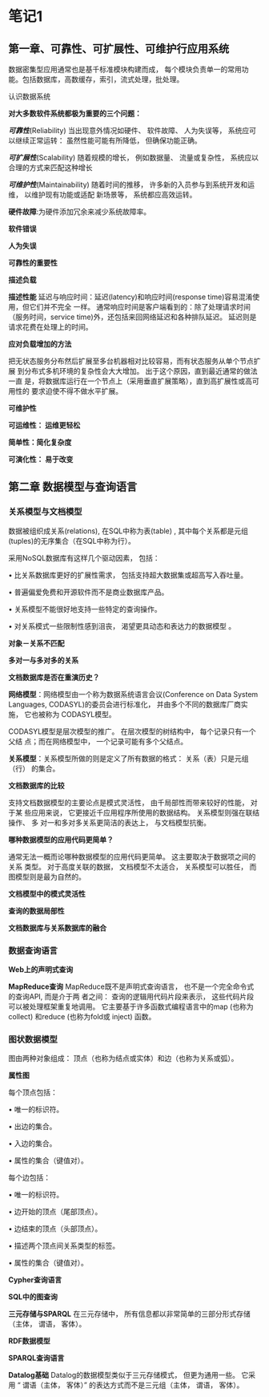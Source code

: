 # 笔记1

## 第一章、可靠性、可扩展性、可维护行应用系统

数据密集型应用通常也是基千标准模块构建而成， 每个模块负责单一的常用功能。包括数据库，高数缓存，索引，流式处理，批处理。

认识数据系统

**对大多数软件系统都极为重要的三个问题：**

***可靠性***(Reliability) 当出现意外情况如硬件、 软件故障、 人为失误等， 系统应可以继续正常运转： 虽然性能可能有所降低， 但确保功能正确。 

***可扩展性***(Scalability) 随着规模的增长， 例如数据量、 流量或复杂性， 系统应以合理的方式来匹配这种增长

***可维护性***(Maintainability) 随着时间的推移， 许多新的入员参与到系统开发和运维， 以维护现有功能或适配 新场景等， 系统都应高效运转。

**硬件故障**:为硬件添加冗余来减少系统故障率。

**软件错误**  

**人为失误**

**可靠性的重要性**

**描述负载**

**描述性能**   延迟与响应时间：延迟(latency)和响应时间(response time)容易混淆使用，但它们并不完全 一样。 通常响应时间是客户端看到的：除了处理请求时间（服务时间，service time)外，还包括来回网络延迟和各种排队延迟。 延迟则是请求花费在处理上的时间。

**应对负载增加的方法**

把无状态服务分布然后扩展至多台机器相对比较容易，而有状态服务从单个节点扩展 到分布式多机环境的复杂性会大大增加。 出于这个原因，直到最近通常的做法一直 是，将数据库运行在一个节点上（采用垂直扩展策略），直到高扩展性或高可用性的 要求迫使不得不做水平扩展。

**可维护性**

**可运维性： 运维更轻松**

**简单性：简化复杂度**

**可演化性： 易于改变**

## 第二章 数据模型与查询语言

### 关系模型与文档模型

数据被组织成关系(relations), 在SQL中称为表(table) , 其中每个关系都是元组 (tuples)的无序集合（在SQL中称为行）。

采用NoSQL数据库有这样几个驱动因素， 包括： 

• 比关系数据库更好的扩展性需求， 包括支持超大数据集或超高写入吞吐量。 

• 普遍偏爱免费和开源软件而不是商业数据库产品。 

• 关系模型不能很好地支持一些特定的查询操作。

 • 对关系模式一些限制性感到沮丧， 渴望更具动态和表达力的数据模型 。

**对象－关系不匹配**

**多对一与多对多的关系**

**文档数据库是否在重演历史？**

**网络模型**：网络模型由一个称为数据系统语言会议(Conference on Data System Languages,  CODASYL)的委员会进行标准化， 并由多个不同的数据库厂商实施， 它也被称为 CODASYL模型。

CODASYL模型是层次模型的推广。 在层次模型的树结构中， 每个记录只有一个父结 点；而在网络模型中， 一个记录可能有多个父结点。

**关系模型**：关系模型所做的则是定义了所有数据的格式： 关系（表）只是元组（行） 的集合。

**文档数据库的比较**

支持文档数据模型的主要论点是模式灵活性， 由千局部性而带来较好的性能， 对于某 些应用来说， 它更接近千应用程序所使用的数据结构。 关系模型则强在联结操作、 多 对一和多对多关系更简洁的表达上， 与文档模型抗衡。

**哪种数据模型的应用代码更简单？**

通常无法一概而论哪种数据模型的应用代码更简单。 这主要取决于数据项之间的关系 类型。 对于高度关联的数据， 文档模型不太适合， 关系模型可以胜任， 而图模型则是最为自然的。

**文档模型中的模式灵活性**

**查询的数据局部性**

**文档数据库与关系数据库的融合**

### 数据查询语言

**Web上的声明式查询**

**MapReduce查询**  MapReduce既不是声明式查询语言， 也不是一个完全命令式的查询API, 而是介于两 者之间： 查询的逻辑用代码片段来表示， 这些代码片段可以被处理框架重复地调用。 它主要基于许多函数式编程语言中的map (也称为collect) 和reduce (也称为fold或 inject) 函数。

### 图状数据模型

图由两种对象组成： 顶点（也称为结点或实体）和边（也称为关系或弧）。

**属性图**

 每个顶点包括： 

• 唯一的标识符。

• 出边的集合。

• 入边的集合。

• 属性的集合（键值对）。

 每个边包括： 

• 唯一的标识符。 

• 边开始的顶点（尾部顶点）。

• 边结束的顶点（头部顶点）。 

• 描述两个顶点间关系类型的标签。 

• 属性的集合（键值对）。

**Cypher查询语言**

**SQL中的图查询**

**三元存储与SPARQL**  在三元存储中， 所有信息都以非常简单的三部分形式存储（主体， 谓语， 客体）。

**RDF数据模型**

**SPARQL查询语言**

**Datalog基础**  Datalog的数据模型类似于三元存储模式， 但更为通用一些。 它采用 “ 谓语（主体， 客体）” 的表达方式而不是三元组（主体， 谓语， 客体）。